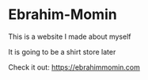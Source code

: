 # Ebrahim-Momin

This is a website I made about myself

It is going to be a shirt store later

Check it out: https://ebrahimmomin.com
